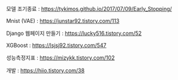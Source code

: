 모델 조기종료 : https://tykimos.github.io/2017/07/09/Early_Stopping/

Mnist (VAE) : https://junstar92.tistory.com/113  

Django 웹페이지 만들기 : https://lucky516.tistory.com/52

XGBoost : https://lsjsj92.tistory.com/547

성능측정지표 : https://mizykk.tistory.com/102

개발 : https://hiio.tistory.com/38

